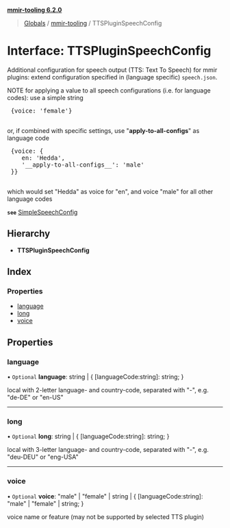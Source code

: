 **[mmir-tooling 6.2.0](../README.md)**

> [Globals](../README.md) / [mmir-tooling](../modules/mmir_tooling.md) / TTSPluginSpeechConfig

# Interface: TTSPluginSpeechConfig

Additional configuration for speech output (TTS: Text To Speech) for mmir plugins:
extend configuration specified in (language specific) `speech.json`.

NOTE for applying a value to all speech configurations (i.e. for language codes):
use a simple string
 <pre>
 {voice: 'female'}
 </pre>
or, if combined with specific settings, use "__apply-to-all-configs__" as language code
 <pre>
 {voice: {
 	en: 'Hedda',
 	'__apply-to-all-configs__': 'male'
 }}
 </pre>
 which would set "Hedda" as voice for "en", and voice "male" for all other language codes

**`see`** [SimpleSpeechConfig](mmir_lib.simplespeechconfig.md)

## Hierarchy

* **TTSPluginSpeechConfig**

## Index

### Properties

* [language](mmir_tooling.ttspluginspeechconfig.md#language)
* [long](mmir_tooling.ttspluginspeechconfig.md#long)
* [voice](mmir_tooling.ttspluginspeechconfig.md#voice)

## Properties

### language

• `Optional` **language**: string \| { [languageCode:string]: string;  }

local with 2-letter language- and country-code, separated with "-", e.g. "de-DE" or "en-US"

___

### long

• `Optional` **long**: string \| { [languageCode:string]: string;  }

local with 3-letter language- and country-code, separated with "-", e.g. "deu-DEU" or "eng-USA"

___

### voice

• `Optional` **voice**: \"male\" \| \"female\" \| string \| { [languageCode:string]: \"male\" \| \"female\" \| string;  }

voice name or feature (may not be supported by selected TTS plugin)
